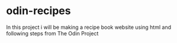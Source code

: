 # odin-recipes
In this project i will be making a recipe book website using html and following steps from The Odin Project